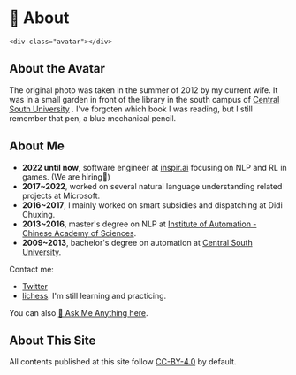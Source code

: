 # 👋 About

```@raw html
<div class="avatar"></div>
```

## About the Avatar

The original photo was taken in the summer of 2012 by my current wife. It was in a small garden in front of the library in the south campus of [Central South University](https://en.csu.edu.cn/) . I've forgoten which book I was reading, but I still remember that pen, a blue mechanical pencil.

## About Me

- **2022 until now**, software engineer at [inspir.ai](https://inspirai.com/) focusing on NLP and RL in games. (We are hiring🤗)
- **2017~2022**, worked on several natural language understanding related projects at Microsoft.
- **2016~2017**, I mainly worked on smart subsidies and dispatching at Didi Chuxing.
- **2013~2016**, master's degree on NLP at [Institute of Automation - Chinese Academy of Sciences](http://english.ia.cas.cn/).
- **2009~2013**, bachelor's degree on automation at [Central South University](https://en.csu.edu.cn/).

Contact me:

- [Twitter](https://twitter.com/TianJun1991)
- [lichess](https://lichess.org/@/Jun_Tian). I'm still learning and practicing.

You can also [🙋 Ask Me Anything here](/AMA).

## About This Site

All contents published at this site follow [CC-BY-4.0](https://creativecommons.org/licenses/by/4.0/) by default.

